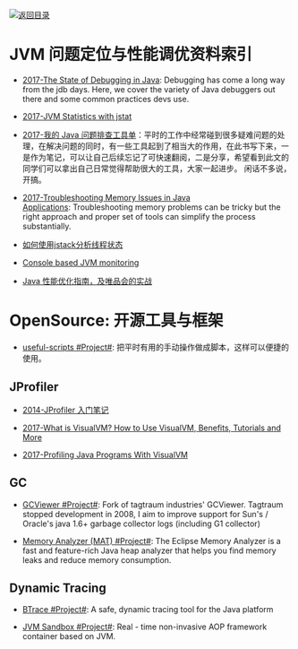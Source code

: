 [![返回目录](https://parg.co/UGo)](https://parg.co/b4z) 
 
 

# JVM 问题定位与性能调优资料索引


- [2017-The State of Debugging in Java](https://dzone.com/articles/the-state-of-debugging-in-java): Debugging has come a long way from the jdb days. Here, we cover the variety of Java debuggers out there and some common practices devs use.

- [2017-JVM Statistics with jstat](https://www.javacodegeeks.com/2017/05/jvm-statistics-jstat.html)

- [2017-我的 Java 问题排查工具单](https://yq.aliyun.com/articles/69520)：平时的工作中经常碰到很多疑难问题的处理，在解决问题的同时，有一些工具起到了相当大的作用，在此书写下来，一是作为笔记，可以让自己后续忘记了可快速翻阅，二是分享，希望看到此文的同学们可以拿出自己日常觉得帮助很大的工具，大家一起进步。 闲话不多说，开搞。

- [2017-Troubleshooting Memory Issues in Java Applications](https://parg.co/bsr): Troubleshooting memory problems can be tricky but the right approach and proper set of tools can simplify the process substantially.

- [如何使用jstack分析线程状态](http://www.jianshu.com/p/6690f7e92f27)

- [Console based JVM monitoring](https://github.com/ajermakovics/jvm-mon)

- [Java 性能优化指南，及唯品会的实战](http://www.tuicool.com/articles/r2eeimI)


# OpenSource: 开源工具与框架

- [useful-scripts #Project#](https://github.com/oldratlee/useful-scripts): 把平时有用的手动操作做成脚本，这样可以便捷的使用。 

## JProfiler

- [2014-JProfiler 入门笔记](http://blog.csdn.net/chendc201/article/details/22897999)

- [2017-What is VisualVM? How to Use VisualVM, Benefits, Tutorials and More](https://stackify.com/what-is-visualvm/)

- [2017-Profiling Java Programs With VisualVM](https://parg.co/UuX)

## GC

- [GCViewer #Project#](https://github.com/chewiebug/GCViewer): Fork of tagtraum industries' GCViewer. Tagtraum stopped development in 2008, I aim to improve support for Sun's / Oracle's java 1.6+ garbage collector logs (including G1 collector)

- [Memory Analyzer (MAT) #Project#](https://www.eclipse.org/mat/): The Eclipse Memory Analyzer is a fast and feature-rich Java heap analyzer that helps you find memory leaks and reduce memory consumption.

## Dynamic Tracing

- [BTrace #Project#](https://github.com/btraceio/btrace): A safe, dynamic tracing tool for the Java platform

- [JVM Sandbox #Project#](https://github.com/alibaba/jvm-sandbox): Real - time non-invasive AOP framework container based on JVM.
